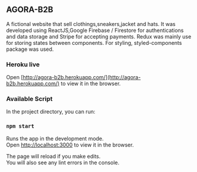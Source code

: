 ## AGORA-B2B
A fictional website that sell clothings,sneakers,jacket and hats. It was developed using ReactJS,Google Firebase / Firestore for authentications and data storage and Stripe for accepting payments. Redux was mainly use for storing states between components. For styling, styled-components package was used.

### Heroku live

Open [http://agora-b2b.herokuapp.com/](http://agora-b2b.herokuapp.com/) to view it in the browser.

### Available Script

In the project directory, you can run:

### `npm start`

Runs the app in the development mode.<br />
Open [http://localhost:3000](http://localhost:3000) to view it in the browser.

The page will reload if you make edits.<br />
You will also see any lint errors in the console.
